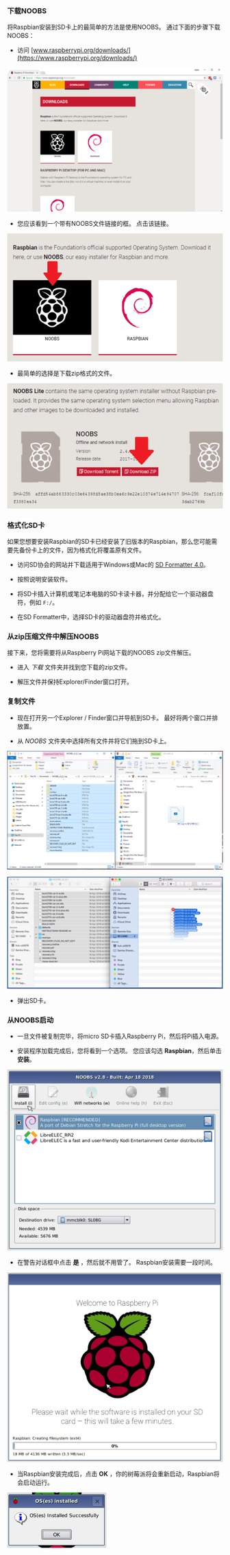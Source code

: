 ### 下载NOOBS

将Raspbian安装到SD卡上的最简单的方法是使用NOOBS。 通过下面的步骤下载NOOBS：

+ 访问 [www.raspberrypi.org/downloads/](https://www.raspberrypi.org/downloads/)

![下载页面](images/downloads-page.png)

+ 您应该看到一个带有NOOBS文件链接的框。 点击该链接。

![点击NOOBS](images/click-noobs.png)

+ 最简单的选择是下载zip格式的文件。

![下载zip](images/download-zip.png)

### 格式化SD卡

如果您想要安装Raspbian的SD卡已经安装了旧版本的Raspbian，那么您可能需要先备份卡上的文件，因为格式化将覆盖原有文件。

+ 访问SD协会的网站并下载适用于Windows或Mac的 [SD Formatter 4.0](https://www.sdcard.org/downloads/formatter_4/index.html)。

+ 按照说明安装软件。

+ 将SD卡插入计算机或笔记本电脑的SD卡读卡器，并分配给它一个驱动器盘符，例如 `F:/`。

+ 在SD Formatter中，选择SD卡的驱动器盘符并格式化。

### 从zip压缩文件中解压NOOBS

接下来，您将需要将从Raspberry Pi网站下载的NOOBS zip文件解压。

+ 进入 *下载* 文件夹并找到您下载的zip文件。

+ 解压文件并保持Explorer/Finder窗口打开。

### 复制文件

+ 现在打开另一个Explorer / Finder窗口并导航到SD卡。 最好将两个窗口并排放置。

+ 从 *NOOBS* 文件夹中选择所有文件并将它们拖到SD卡上。

![窗口复制](images/copy3.png)

![macos复制](images/macos_copy.png)

+ 弹出SD卡。

### 从NOOBS启动

+ 一旦文件被复制完毕，将micro SD卡插入Raspberry Pi，然后将Pi插入电源。

+ 安装程序加载完成后，您将看到一个选项。 您应该勾选 **Raspbian**，然后单击 **安装**。

![安装](images/install.png)

+ 在警告对话框中点击 **是** ，然后就不用管了。 Raspbian安装需要一段时间。

![安装中](images/installing.png)

+ 当Raspbian安装完成后，点击 **OK** ，你的树莓派将会重新启动，Raspbian将会启动运行。

![安装完成](images/installed.png)
